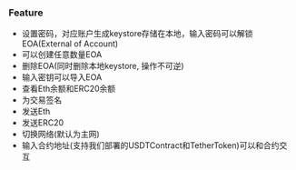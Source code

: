 ### Feature
- 设置密码，对应账户生成keystore存储在本地，输入密码可以解锁EOA(External of Account)
- 可以创建任意数量EOA
- 删除EOA(同时删除本地keystore, 操作不可逆)
- 输入密钥可以导入EOA
- 查看Eth余额和ERC20余额
- 为交易签名
- 发送Eth
- 发送ERC20
- 切换网络(默认为主网)
- 输入合约地址(支持我们部署的USDTContract和TetherToken)可以和合约交互